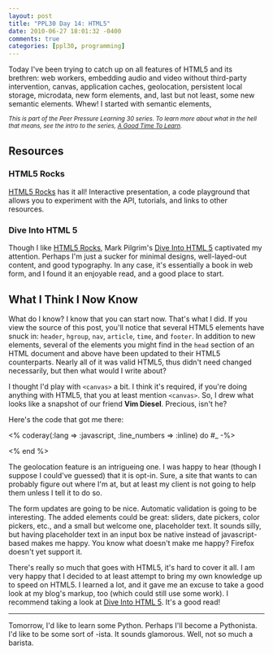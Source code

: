 ```yaml
---
layout: post
title: "PPL30 Day 14: HTML5"
date: 2010-06-27 18:01:32 -0400
comments: true
categories: [ppl30, programming]
---
```

Today I've been trying to catch up on all features of HTML5 and its brethren: web workers, embedding audio and video without third-party intervention, canvas, application caches, geolocation, persistent local storage, microdata, new form elements, and, last but not least, some new semantic elements. Whew! I started with semantic elements, 

<em><small>This is part of the Peer Pressure Learning 30 series. To learn more about what in the hell that means, see the intro to the series, [A Good Time To Learn](http://mileszs.com/blog/2010/06/13/a-good-time-to-learn.html).</small></em>

## Resources ##

### HTML5 Rocks ###

[HTML5 Rocks](http://www.html5rocks.com/) has it all! Interactive presentation, a code playground that allows you to experiment with the API, tutorials, and links to other resources.

### Dive Into HTML 5 ###

Though I like [HTML5 Rocks](http://www.html5rocks.com/), Mark Pilgrim's [Dive Into HTML 5](http://diveintohtml5.org/) captivated my attention. Perhaps I'm just a sucker for minimal designs, well-layed-out content, and good typography. In any case, it's essentially a book in web form, and I found it an enjoyable read, and a good place to start.

## What I Think I Now Know ##

What do I know? I know that you can start now. That's what I did. If you view the source of this post, you'll notice that several HTML5 elements have snuck in: `header`, `hgroup`, `nav`, `article`, `time`, and `footer`. In addition to new elements, several of the elements you might find in the `head` section of an HTML document and above have been updated to their HTML5 counterparts. Nearly all of it was valid HTML5, thus didn't need changed necessarily, but then what would I write about?

<canvas id="vimd" width="500" height="300"></canvas>
<script>
  var canvas = document.getElementById("vimd");
  var context = canvas.getContext("2d");
  context.rotate(0.09);
  context.fillStyle = "#dfdfdf";
  context.fillRect(40,0,275,260);
  
  var vimd = new Image();
  vimd.src = "/images/vim_on_a_vine_200.gif";
  vimd.onload = function() {
    context.drawImage(vimd, 50, 10);
  };

  context.shadowOffsetX = 10;
  context.shadowOffsetY = 10;
  context.shadowBlur = 10;
  context.shadowColor = "black";
</script>

I thought I'd play with `<canvas>` a bit. I think it's required, if you're doing anything with HTML5, that you at least mention `<canvas>`. So, I drew what looks like a snapshot of our friend **Vim Diesel**. Precious, isn't he?

Here's the code that got me there:

<% coderay(:lang => :javascript, :line_numbers => :inline) do #_ -%>
<canvas id="vimd" width="500" height="300"></canvas>
<script>
  var canvas = document.getElementById("vimd");
  var context = canvas.getContext("2d");
  context.rotate(0.09);
  context.fillStyle = "#dfdfdf";
  context.fillRect(40,0,275,260);
  
  var vimd = new Image();
  vimd.src = "/images/vim_on_a_vine_200.gif";
  vimd.onload = function() {
    context.drawImage(vimd, 50, 10);
  };

  context.shadowOffsetX = 10;
  context.shadowOffsetY = 10;
  context.shadowBlur = 10;
  context.shadowColor = "black";
</script>
<% end %>

The geolocation feature is an intrigueing one. I was happy to hear (though I suppose I could've guessed) that it is opt-in. Sure, a site that wants to can probably figure out where I'm at, but at least my client is not going to help them unless I tell it to do so.

The form updates are going to be nice. Automatic validation is going to be interesting. The added elements could be great: sliders, date pickers, color pickers, etc., and a small but welcome one, placeholder text. It sounds silly, but having placeholder text in an input box be native instead of javascript-based makes me happy. You know what doesn't make me happy? Firefox doesn't yet support it. 

There's really so much that goes with HTML5, it's hard to cover it all. I am very happy that I decided to at least attempt to bring my own knowledge up to speed on HTML5. I learned a lot, and it gave me an excuse to take a good look at my blog's markup, too (which could still use some work). I recommend taking a look at [Dive Into HTML 5](http://diveintohtml5.org/). It's a good read!

* * *

Tomorrow, I'd like to learn some Python. Perhaps I'll become a Pythonista. I'd like to be some sort of -ista. It sounds glamorous. Well, not so much a barista. 
